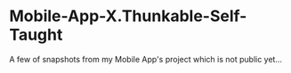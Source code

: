 # Mobile-App-X.Thunkable-Self-Taught
A few of snapshots from my Mobile App's project which is not public yet...

